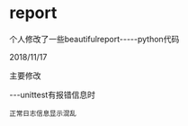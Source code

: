 # report

个人修改了一些beautifulreport-----python代码

2018/11/17

主要修改

---unittest有报错信息时
	
	正常日志信息显示混乱
	
	